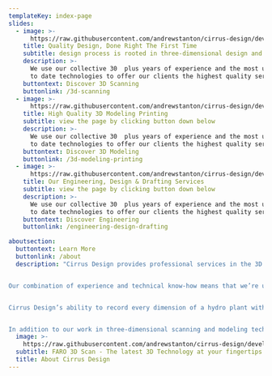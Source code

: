 ```yaml
---
templateKey: index-page
slides:
  - image: >-
      https://raw.githubusercontent.com/andrewstanton/cirrus-design/develop/static/img/slide-temp.jpg
    title: Quality Design, Done Right The First Time
    subtitle: design process is rooted in three-dimensional design and drafting
    description: >-
      We use our collective 30  plus years of experience and the most up 
      to date technologies to offer our clients the highest quality service.
    buttontext: Discover 3D Scanning
    buttonlink: /3d-scanning
  - image: >-
      https://raw.githubusercontent.com/andrewstanton/cirrus-design/develop/static/img/3d-scanning-3d-printing.jpg
    title: High Quality 3D Modeling Printing
    subtitle: view the page by clicking button down below
    description: >-
      We use our collective 30  plus years of experience and the most up 
      to date technologies to offer our clients the highest quality service.
    buttontext: Discover 3D Modeling
    buttonlink: /3d-modeling-printing
  - image: >-
      https://raw.githubusercontent.com/andrewstanton/cirrus-design/develop/static/img/scanning.jpg
    title: Our Engineering, Design & Drafting Services
    subtitle: view the page by clicking button down below
    description: >-
      We use our collective 30  plus years of experience and the most up 
      to date technologies to offer our clients the highest quality service.
    buttontext: Discover Engineering
    buttonlink: /engineering-design-drafting

aboutsection:
  buttontext: Learn More
  buttonlink: /about
  description: "Cirrus Design provides professional services in the 3D scanning and modeling industries and offers a wide array of engineering services. Our experienced team uses the most up-to-date technologies available to offer our clients the highest quality service at competitive rates.


Our combination of experience and technical know-how means that we’re uniquely equipped to specialize in 3D scanning and modeling of hydroelectric power plants. Generating accurate 3D maps of hydro plants presents a unique challenge. In some cases, these facilities and their buildings are more than 100 years old and existing documentation is often incorrect or lacking entirely.


Cirrus Design’s ability to record every dimension of a hydro plant within about 1/8th of an inch, thereby generating a truly accurate representation of what exists at the plant, is a massive benefit to our clients.


In addition to our work in three-dimensional scanning and modeling technologies, Cirrus Designs focuses on architectural engineering construction, real estate, reverse engineering, conceptual design testing and 3D printing. We also offer our clients mechanical, electrical and structural engineering services."
  image: >-
    https://raw.githubusercontent.com/andrewstanton/cirrus-design/develop/static/img/about-cirrus-design.jpg
  subtitle: FARO 3D Scan - The latest 3D Technology at your fingertips
  title: About Cirrus Design
---
```

